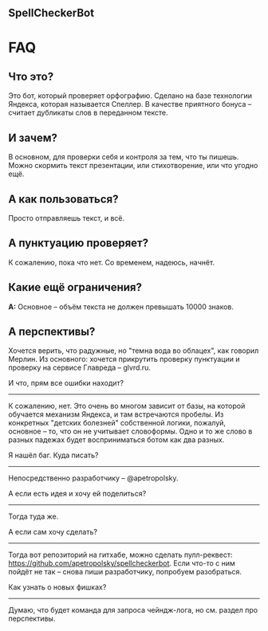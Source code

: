 ## SpellCheckerBot

FAQ
===
Что это?
----------------------------
Это бот, который проверяет орфографию. Сделано на базе технологии Яндекса, которая называется Спеллер. 
В качестве приятного бонуса – считает дубликаты слов в переданном тексте.

И зачем?
----------------------------
В основном, для проверки себя и контроля за тем, что ты пишешь. Можно скормить текст презентации, или стихотворение, или что угодно ещё.

А как пользоваться?
----------------------------
Просто отправляешь текст, и всё. 

А пунктуацию проверяет?
----------------------------
К сожалению, пока что нет. Со временем, надеюсь, начнёт. 

Какие ещё ограничения?
----------------------------
<b>A:</b> Основное – объём текста не должен превышать 10000 знаков.

А перспективы?
----------------------------
Хочется верить, что радужные, но "темна вода во облацех", как говорил Мерлин. Из основного: хочется прикрутить проверку пунктуации и 
проверку на сервисе Главреда – glvrd.ru. 

И что, прям все ошибки находит?
_____________________________
К сожалению, нет. Это очень во многом зависит от базы, на которой обучается механизм Яндекса, и там встречаются пробелы. Из конкретных "детских болезней" 
собственной логики, пожалуй, основное – то, что он не учитывает словоформы. Одно и то же слово в разных падежах будет восприниматься ботом как два разных.

Я нашёл баг. Куда писать?
_____________________________
Непосредственно разработчику – @apetropolsky.

А если есть идея и хочу ей поделиться?
_____________________________
Тогда туда же.

А если сам хочу сделать?
_____________________________
Тогда вот репозиторий на гитхабе, можно сделать пулл-реквест: https://github.com/apetropolsky/spellcheckerbot. Если что-то с ним пойдёт не так – снова пиши разработчику, попробуем разобраться. 

Как узнать о новых фишках?
_____________________________
Думаю, что будет команда для запроса чейндж-лога, но см. раздел про перспективы. 
 
 